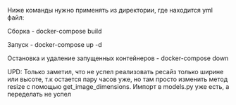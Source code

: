 Ниже команды нужно применять из директории, где находится yml файл:

Сборка - docker-compose build

Запуск - docker-compose up -d

Остановка и удаление запущенных контейнеров - docker-compose down

UPD: Только заметил, что не успел реализовать ресайз только ширине или высоте, т.к остается пару часов уже, но там просто изменить метод resize с помощью get_image_dimensions. Импорт в models.py уже есть, а переделать не успел
